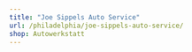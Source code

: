 ```yaml
---
title: "Joe Sippels Auto Service"
url: /philadelphia/joe-sippels-auto-service/
shop: Autowerkstatt
---
```

